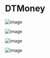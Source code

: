 # DTMoney

![image](https://github.com/GabrielRioo/Rocketseat_Ignite_DTMoney/assets/61875527/5134ba7f-24ef-4493-8de7-f022de069d05)

![image](https://github.com/GabrielRioo/Rocketseat_Ignite_DTMoney/assets/61875527/34f8fb21-e4df-4bc3-9325-bc09baf9367a)

![image](https://github.com/GabrielRioo/Rocketseat_Ignite_DTMoney/assets/61875527/756d33ce-db7a-4515-8229-af49c885238d)

![image](https://github.com/GabrielRioo/Rocketseat_Ignite_DTMoney/assets/61875527/ad222f2b-600c-43bf-9b46-494890ea461e)

